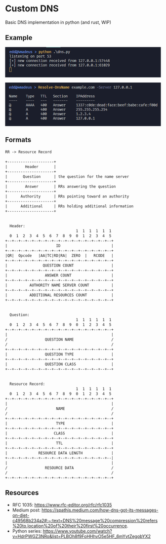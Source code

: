 
# Custom DNS
Basic DNS implementation in python (and rust, WIP)

## Example
![](assets/listener.png)

![](assets/consumer.png)


## Formats
```
RR -> Resource Record

+---------------------+
|        Header       |
+---------------------+
|       Question      | the question for the name server
+---------------------+
|        Answer       | RRs answering the question
+---------------------+
|      Authority      | RRs pointing toward an authority
+---------------------+
|      Additional     | RRs holding additional information
+---------------------+


  Header:
                                1  1  1  1  1  1
  0  1  2  3  4  5  6  7  8  9  0  1  2  3  4  5
+--+--+--+--+--+--+--+--+--+--+--+--+--+--+--+--+
|                      ID                       |
+--+--+--+--+--+--+--+--+--+--+--+--+--+--+--+--+
|QR|  Opcode   |AA|TC|RD|RA|  ZERO  |   RCODE   |
+--+--+--+--+--+--+--+--+--+--+--+--+--+--+--+--+
|                QUESTION COUNT                 |
+--+--+--+--+--+--+--+--+--+--+--+--+--+--+--+--+
|                 ANSWER COUNT                  |
+--+--+--+--+--+--+--+--+--+--+--+--+--+--+--+--+
|          AUTHORITY NAME SERVER COUNT          |
+--+--+--+--+--+--+--+--+--+--+--+--+--+--+--+--+
|          ADDITIONAL RESOURCES COUNT           |
+--+--+--+--+--+--+--+--+--+--+--+--+--+--+--+--+


  Question:
                                1  1  1  1  1  1
  0  1  2  3  4  5  6  7  8  9  0  1  2  3  4  5
+--+--+--+--+--+--+--+--+--+--+--+--+--+--+--+--+
|                                               |
/                 QUESTION NAME                 /
/                                               /
+--+--+--+--+--+--+--+--+--+--+--+--+--+--+--+--+
|                 QUESTION TYPE                 |
+--+--+--+--+--+--+--+--+--+--+--+--+--+--+--+--+
|                 QUESTION CLASS                |
+--+--+--+--+--+--+--+--+--+--+--+--+--+--+--+--+


  Resource Record:
                                1  1  1  1  1  1
  0  1  2  3  4  5  6  7  8  9  0  1  2  3  4  5
+--+--+--+--+--+--+--+--+--+--+--+--+--+--+--+--+
|                                               |
/                      NAME                     /
/                                               /
+--+--+--+--+--+--+--+--+--+--+--+--+--+--+--+--+
|                      TYPE                     |
+--+--+--+--+--+--+--+--+--+--+--+--+--+--+--+--+
|                     CLASS                     |
+--+--+--+--+--+--+--+--+--+--+--+--+--+--+--+--+
|                      TTL                      |
+--+--+--+--+--+--+--+--+--+--+--+--+--+--+--+--+
|              RESOURCE DATA LENGTH             |
+--+--+--+--+--+--+--+--+--+--+--+--+--+--+--+--|
|                                               |
/                 RESOURCE DATA                 /
/                                               /
+--+--+--+--+--+--+--+--+--+--+--+--+--+--+--+--+

```


## Resources
- RFC 1035: https://www.rfc-editor.org/rfc/rfc1035
- Medium post: https://spathis.medium.com/how-dns-got-its-messages-on-diet-c49568b234a2#:~:text=DNS%20message%20compression%20refers%20to,location%20of%20their%20first%20occurrence.
- Python series: https://www.youtube.com/watch?v=HdrPWGZ3NRo&list=PLBOh8f9FoHHhvO5e5HF_6mYvtZegobYX2
